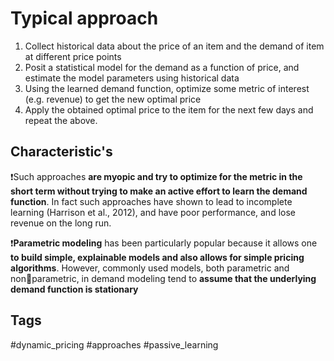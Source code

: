 
# Typical approach

1. Collect historical data about the price of an item and the demand of item at different price points
2. Posit a statistical model for the demand as a function of price, and estimate the model parameters using historical data
3. Using the learned demand function, optimize some metric of interest (e.g. revenue) to get the new optimal price
4. Apply the obtained optimal price to the item for the next few days and repeat the above.

## Characteristic's

❗️Such approaches **are myopic and try to optimize for the metric in the short term without trying to make an active effort to learn the demand function**. In fact such approaches have shown to lead to incomplete learning (Harrison et al., 2012), and have poor performance, and lose revenue on the long run.

❗️**Parametric modeling** has been particularly popular because it allows one **to build simple, explainable models and also allows for simple pricing algorithms**. However, commonly used models, both parametric and nonparametric, in demand modeling tend to **assume that the underlying demand function is stationary**
## Tags

#dynamic_pricing #approaches #passive_learning

